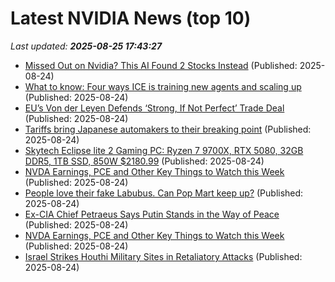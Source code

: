 # Latest NVIDIA News (top 10)
_Last updated: **2025-08-25 17:43:27**_

- [Missed Out on Nvidia? This AI Found 2 Stocks Instead](https://biztoc.com/x/e1da417fc7b75023) (Published: 2025-08-24)
- [What to know: Four ways ICE is training new agents and scaling up](https://biztoc.com/x/b5327df837b1dec7) (Published: 2025-08-24)
- [EU’s Von der Leyen Defends ‘Strong, If Not Perfect’ Trade Deal](https://biztoc.com/x/fae08e3e2f4e4ef2) (Published: 2025-08-24)
- [Tariffs bring Japanese automakers to their breaking point](https://biztoc.com/x/a73927fdd870dfd6) (Published: 2025-08-24)
- [Skytech Eclipse lite 2 Gaming PC: Ryzen 7 9700X, RTX 5080, 32GB DDR5, 1TB SSD, 850W $2180.99](https://slickdeals.net/f/18552538-skytech-eclipse-lite-2-gaming-pc-ryzen-7-9700x-rtx-5080-32gb-ddr5-1tb-ssd-850w-2180-99-at-skytech-gaming) (Published: 2025-08-24)
- [NVDA Earnings, PCE and Other Key Things to Watch this Week](https://biztoc.com/x/7d58de0c53d6f5ab) (Published: 2025-08-24)
- [People love their fake Labubus. Can Pop Mart keep up?](https://biztoc.com/x/265280bebb1684c1) (Published: 2025-08-24)
- [Ex-CIA Chief Petraeus Says Putin Stands in the Way of Peace](https://biztoc.com/x/19cd10a53b9c0247) (Published: 2025-08-24)
- [NVDA Earnings, PCE and Other Key Things to Watch this Week](https://www.barchart.com/story/news/34358509/nvda-earnings-pce-and-other-key-things-to-watch-this-week) (Published: 2025-08-24)
- [Israel Strikes Houthi Military Sites in Retaliatory Attacks](https://biztoc.com/x/0964f4d9684d23be) (Published: 2025-08-24)
